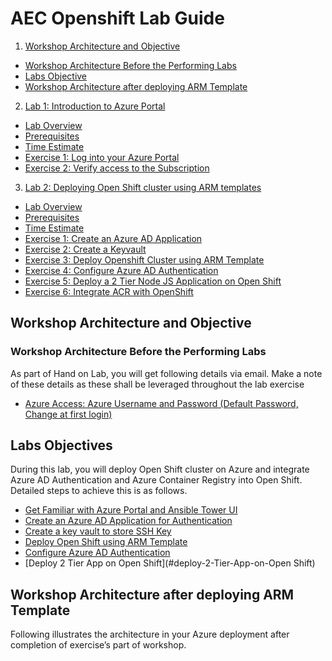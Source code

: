 # AEC Openshift Lab Guide

<!-- TOC -->
1. [Workshop Architecture and Objective](#workshop-architecture-and-objective)
  * [Workshop Architecture Before the Performing Labs](#workshop-architecture-before-the-performing-labs)
  * [Labs Objective](#labs-objective)
  * [Workshop Architecture after deploying ARM Template](#workshop-architecture-after-deploying-ARM-template)
 2. [Lab 1: Introduction to Azure Portal](#lab-1:introduction-to-azure-portal)
  * [Lab Overview](#lab-overview)
  * [Prerequisites](#Prerequisites)
  * [Time Estimate](#time-estimate)
  * [Exercise 1: Log into your Azure Portal](#exercise-1:log-into-your-azure-portal)
  * [Exercise 2: Verify access to the Subscription](#exercise-2:verify-access-to-the-subscription)
 3. [Lab 2: Deploying Open Shift cluster using ARM templates](#lab-2:deploying-open-shift-cluster-using-ARM-templates)
  * [Lab Overview](#lab-overview)
  * [Prerequisites](#Prerequisites)
  * [Time Estimate](#time-estimate)
  * [Exercise 1: Create an Azure AD Application](#exercise-1:create-an-azure-AD-application)
  * [Exercise 2: Create a Keyvault](#exercise-2:create-a-keyvault)
  * [Exercise 3: Deploy Openshift Cluster using ARM Template](#exercise-3:deploy-openshift-cluster-using-ARM-template)
  * [Exercise 4: Configure Azure AD Authentication](#exercise-4:configure-azure-AD-authentication)
  * [Exercise 5: Deploy a 2 Tier Node JS Application on Open Shift](#exercise-5:Deploy-a-2-tier-node-JS-application-on-open-shift)
  * [Exercise 6: Integrate ACR with OpenShift](#exercise-6:integrate-ACR-with-openShift)
<!-- /TOC -->

## Workshop Architecture and Objective
### Workshop Architecture Before the Performing Labs
As part of Hand on Lab, you will get following details via email. Make a note of these details as these shall be leveraged throughout the lab exercise
 * [Azure Access: Azure Username and Password (Default Password, Change at first login)](#azure-access:azure-username-and-password-default-password,Change-at-first-login)
 
## Labs Objectives
During this lab, you will deploy Open Shift cluster on Azure and integrate Azure AD Authentication and Azure Container Registry into Open Shift. Detailed steps to achieve this is as follows.
  * [Get Familiar with Azure Portal and Ansible Tower UI](#get-familiar-with-Azure-Portal-and-Ansible-Tower-UI)
  * [Create an Azure AD Application for Authentication](#create-an-Azure-AD-Application-for-Authentication)
  * [Create a key vault to store SSH Key](#create-a-key-vault-to-store-SSH-Key)
  * [Deploy Open Shift using ARM Template](#deploy-Open-Shift-using-ARM-Template)
  * [Configure Azure AD Authentication](#configure-Azure-AD-Authentication)
  * [Deploy 2 Tier App on Open Shift](#deploy-2-Tier-App-on-Open Shift)

## Workshop Architecture after deploying ARM Template
Following illustrates the architecture in your Azure deployment after completion of exercise’s part of workshop.
